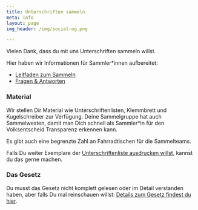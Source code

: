```yaml
---
title: Unterschriften sammeln
meta: Info
layout: page
img_header: /img/social-og.png

---
```


Vielen Dank, dass du mit uns Unterschriften sammeln willst.

Hier haben wir Informationen für Sammler*innen aufbereitet:

- [Leitfaden zum Sammeln](/documents/Sammelleitfaden.pdf)
- [Fragen & Antworten](/documents/FAQ-Sammeln.pdf)

### Material

Wir stellen Dir Material wie Unterschriftenlisten, Klemmbrett und Kugelschreiber zur Verfügung. Deine Sammelgruppe hat auch Sammelwesten, damit man Dich schnell als Sammler*in für den Volksentscheid Transparenz erkennen kann.

Es gibt auch eine begrenzte Zahl an Fahrradtischen für die Sammelteams.

Falls Du weiter Exemplare der [Unterschriftenliste ausdrucken willst](/documents/Unterschriftenliste.pdf), kannst du das gerne machen.

### Das Gesetz

Du musst das Gesetz nicht komplett gelesen oder im Detail verstanden haben, aber falls Du mal reinschauen willst: [Details zum Gesetz findest du hier](https://volksentscheid-transparenz.de/gesetz/).

